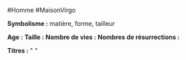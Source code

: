 #Homme #MaisonVirgo

**Symbolisme :** matière, forme, tailleur

**Age :**
**Taille :**
**Nombre de vies :**
**Nombres de résurrections :**

**Titres :** 
"
"

